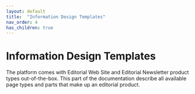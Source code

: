 ```yaml
---
layout: default
title:  "Information Design Templates"
nav_order: 4
has_children: true
---
```


# Information Design Templates

The platform comes with Editorial Web Site and Editorial Newsletter product types out-of-the-box. 
This part of the documentation describe all available page types and parts that make up an editorial product.
